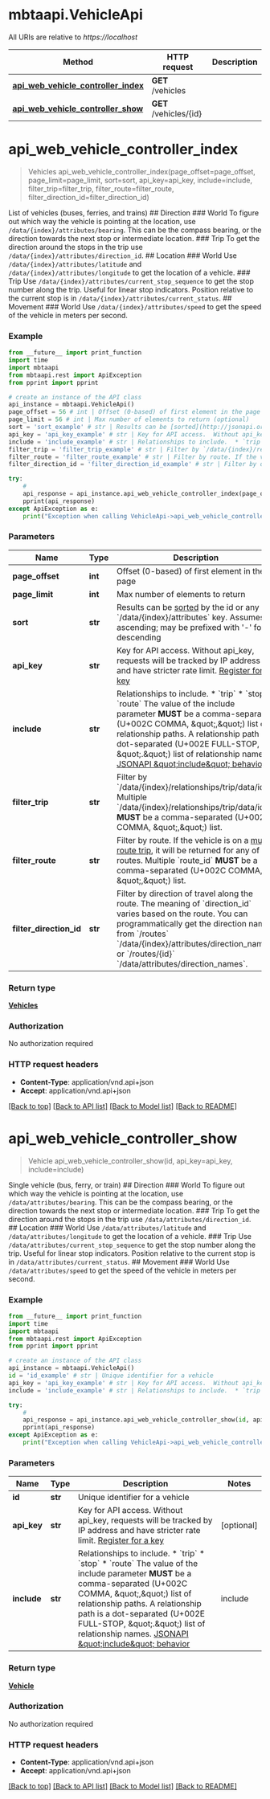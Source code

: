 # mbtaapi.VehicleApi

All URIs are relative to *https://localhost*

Method | HTTP request | Description
------------- | ------------- | -------------
[**api_web_vehicle_controller_index**](VehicleApi.md#api_web_vehicle_controller_index) | **GET** /vehicles | 
[**api_web_vehicle_controller_show**](VehicleApi.md#api_web_vehicle_controller_show) | **GET** /vehicles/{id} | 


# **api_web_vehicle_controller_index**
> Vehicles api_web_vehicle_controller_index(page_offset=page_offset, page_limit=page_limit, sort=sort, api_key=api_key, include=include, filter_trip=filter_trip, filter_route=filter_route, filter_direction_id=filter_direction_id)



List of vehicles (buses, ferries, and trains)  ## Direction  ### World  To figure out which way the vehicle is pointing at the location, use `/data/{index}/attributes/bearing`.  This can be the compass bearing, or the direction towards the next stop or intermediate location.  ### Trip  To get the direction around the stops in the trip use `/data/{index}/attributes/direction_id`.  ## Location  ### World  Use `/data/{index}/attributes/latitude` and `/data/{index}/attributes/longitude` to get the location of a vehicle.  ### Trip  Use `/data/{index}/attributes/current_stop_sequence` to get the stop number along the trip.  Useful for linear stop indicators.  Position relative to the current stop is in `/data/{index}/attributes/current_status`.  ## Movement  ### World  Use `/data/{index}/attributes/speed` to get the speed of the vehicle in meters per second.  

### Example 
```python
from __future__ import print_function
import time
import mbtaapi
from mbtaapi.rest import ApiException
from pprint import pprint

# create an instance of the API class
api_instance = mbtaapi.VehicleApi()
page_offset = 56 # int | Offset (0-based) of first element in the page (optional)
page_limit = 56 # int | Max number of elements to return (optional)
sort = 'sort_example' # str | Results can be [sorted](http://jsonapi.org/format/#fetching-sorting) by the id or any `/data/{index}/attributes` key. Assumes ascending; may be prefixed with '-' for descending  | JSON pointer | Direction | `sort`     | |--------------|-----------|------------| | `/data/{index}/attributes/bearing` | ascending | `bearing` | | `/data/{index}/attributes/bearing` | descending | `-bearing` | | `/data/{index}/attributes/current_status` | ascending | `current_status` | | `/data/{index}/attributes/current_status` | descending | `-current_status` | | `/data/{index}/attributes/current_stop_sequence` | ascending | `current_stop_sequence` | | `/data/{index}/attributes/current_stop_sequence` | descending | `-current_stop_sequence` | | `/data/{index}/attributes/direction_id` | ascending | `direction_id` | | `/data/{index}/attributes/direction_id` | descending | `-direction_id` | | `/data/{index}/attributes/label` | ascending | `label` | | `/data/{index}/attributes/label` | descending | `-label` | | `/data/{index}/attributes/last_updated` | ascending | `last_updated` | | `/data/{index}/attributes/last_updated` | descending | `-last_updated` | | `/data/{index}/attributes/latitude` | ascending | `latitude` | | `/data/{index}/attributes/latitude` | descending | `-latitude` | | `/data/{index}/attributes/longitude` | ascending | `longitude` | | `/data/{index}/attributes/longitude` | descending | `-longitude` | | `/data/{index}/attributes/speed` | ascending | `speed` | | `/data/{index}/attributes/speed` | descending | `-speed` |   (optional)
api_key = 'api_key_example' # str | Key for API access.  Without api_key, requests will be tracked by IP address and have stricter rate limit. [Register for a key](/register)  (optional)
include = 'include_example' # str | Relationships to include.  * `trip` * `stop` * `route`  The value of the include parameter **MUST** be a comma-separated (U+002C COMMA, \",\") list of relationship paths. A relationship path is a dot-separated (U+002E FULL-STOP, \".\") list of relationship names. [JSONAPI \"include\" behavior](http://jsonapi.org/format/#fetching-includes)  | include | Description                                                                                                                                                                                                                                                                                                                                                  | |---------|--------------------------------------------------------------------------------------------------------------------------------------------------------------------------------------------------------------------------------------------------------------------------------------------------------------------------------------------------------------| | `trip`  | The trip which the vehicle is currently operating.                                                                                                                                                                                                                                                                                                           | | `stop`  | The vehicle's current (when `current_status` is **STOPPED_AT**) or *next* stop.                                                                                                                                                                                                                                                                              | | `route` | The one route that is designated for that trip, as in GTFS `trips.txt`.  A trip might also provide service on other routes, identified by the MBTA's `multi_route_trips.txt` GTFS extension. `filter[route]` does consider the multi_route_trips GTFS extension, so it is possible to filter for one route and get a different route included in the response. |   (optional)
filter_trip = 'filter_trip_example' # str | Filter by `/data/{index}/relationships/trip/data/id`. Multiple `/data/{index}/relationships/trip/data/id` **MUST** be a comma-separated (U+002C COMMA, \",\") list. (optional)
filter_route = 'filter_route_example' # str | Filter by route. If the vehicle is on a [multi-route trip](https://groups.google.com/forum/#!msg/massdotdevelopers/1egrhNjT9eA/iy6NFymcCgAJ), it will be returned for any of the routes. Multiple `route_id` **MUST** be a comma-separated (U+002C COMMA, \",\") list.  (optional)
filter_direction_id = 'filter_direction_id_example' # str | Filter by direction of travel along the route.  The meaning of `direction_id` varies based on the route. You can programmatically get the direction names from `/routes` `/data/{index}/attributes/direction_names` or `/routes/{id}` `/data/attributes/direction_names`.     (optional)

try: 
    # 
    api_response = api_instance.api_web_vehicle_controller_index(page_offset=page_offset, page_limit=page_limit, sort=sort, api_key=api_key, include=include, filter_trip=filter_trip, filter_route=filter_route, filter_direction_id=filter_direction_id)
    pprint(api_response)
except ApiException as e:
    print("Exception when calling VehicleApi->api_web_vehicle_controller_index: %s\n" % e)
```

### Parameters

Name | Type | Description  | Notes
------------- | ------------- | ------------- | -------------
 **page_offset** | **int**| Offset (0-based) of first element in the page | [optional] 
 **page_limit** | **int**| Max number of elements to return | [optional] 
 **sort** | **str**| Results can be [sorted](http://jsonapi.org/format/#fetching-sorting) by the id or any &#x60;/data/{index}/attributes&#x60; key. Assumes ascending; may be prefixed with &#39;-&#39; for descending  | JSON pointer | Direction | &#x60;sort&#x60;     | |--------------|-----------|------------| | &#x60;/data/{index}/attributes/bearing&#x60; | ascending | &#x60;bearing&#x60; | | &#x60;/data/{index}/attributes/bearing&#x60; | descending | &#x60;-bearing&#x60; | | &#x60;/data/{index}/attributes/current_status&#x60; | ascending | &#x60;current_status&#x60; | | &#x60;/data/{index}/attributes/current_status&#x60; | descending | &#x60;-current_status&#x60; | | &#x60;/data/{index}/attributes/current_stop_sequence&#x60; | ascending | &#x60;current_stop_sequence&#x60; | | &#x60;/data/{index}/attributes/current_stop_sequence&#x60; | descending | &#x60;-current_stop_sequence&#x60; | | &#x60;/data/{index}/attributes/direction_id&#x60; | ascending | &#x60;direction_id&#x60; | | &#x60;/data/{index}/attributes/direction_id&#x60; | descending | &#x60;-direction_id&#x60; | | &#x60;/data/{index}/attributes/label&#x60; | ascending | &#x60;label&#x60; | | &#x60;/data/{index}/attributes/label&#x60; | descending | &#x60;-label&#x60; | | &#x60;/data/{index}/attributes/last_updated&#x60; | ascending | &#x60;last_updated&#x60; | | &#x60;/data/{index}/attributes/last_updated&#x60; | descending | &#x60;-last_updated&#x60; | | &#x60;/data/{index}/attributes/latitude&#x60; | ascending | &#x60;latitude&#x60; | | &#x60;/data/{index}/attributes/latitude&#x60; | descending | &#x60;-latitude&#x60; | | &#x60;/data/{index}/attributes/longitude&#x60; | ascending | &#x60;longitude&#x60; | | &#x60;/data/{index}/attributes/longitude&#x60; | descending | &#x60;-longitude&#x60; | | &#x60;/data/{index}/attributes/speed&#x60; | ascending | &#x60;speed&#x60; | | &#x60;/data/{index}/attributes/speed&#x60; | descending | &#x60;-speed&#x60; |   | [optional] 
 **api_key** | **str**| Key for API access.  Without api_key, requests will be tracked by IP address and have stricter rate limit. [Register for a key](/register)  | [optional] 
 **include** | **str**| Relationships to include.  * &#x60;trip&#x60; * &#x60;stop&#x60; * &#x60;route&#x60;  The value of the include parameter **MUST** be a comma-separated (U+002C COMMA, \&quot;,\&quot;) list of relationship paths. A relationship path is a dot-separated (U+002E FULL-STOP, \&quot;.\&quot;) list of relationship names. [JSONAPI \&quot;include\&quot; behavior](http://jsonapi.org/format/#fetching-includes)  | include | Description                                                                                                                                                                                                                                                                                                                                                  | |---------|--------------------------------------------------------------------------------------------------------------------------------------------------------------------------------------------------------------------------------------------------------------------------------------------------------------------------------------------------------------| | &#x60;trip&#x60;  | The trip which the vehicle is currently operating.                                                                                                                                                                                                                                                                                                           | | &#x60;stop&#x60;  | The vehicle&#39;s current (when &#x60;current_status&#x60; is **STOPPED_AT**) or *next* stop.                                                                                                                                                                                                                                                                              | | &#x60;route&#x60; | The one route that is designated for that trip, as in GTFS &#x60;trips.txt&#x60;.  A trip might also provide service on other routes, identified by the MBTA&#39;s &#x60;multi_route_trips.txt&#x60; GTFS extension. &#x60;filter[route]&#x60; does consider the multi_route_trips GTFS extension, so it is possible to filter for one route and get a different route included in the response. |   | [optional] 
 **filter_trip** | **str**| Filter by &#x60;/data/{index}/relationships/trip/data/id&#x60;. Multiple &#x60;/data/{index}/relationships/trip/data/id&#x60; **MUST** be a comma-separated (U+002C COMMA, \&quot;,\&quot;) list. | [optional] 
 **filter_route** | **str**| Filter by route. If the vehicle is on a [multi-route trip](https://groups.google.com/forum/#!msg/massdotdevelopers/1egrhNjT9eA/iy6NFymcCgAJ), it will be returned for any of the routes. Multiple &#x60;route_id&#x60; **MUST** be a comma-separated (U+002C COMMA, \&quot;,\&quot;) list.  | [optional] 
 **filter_direction_id** | **str**| Filter by direction of travel along the route.  The meaning of &#x60;direction_id&#x60; varies based on the route. You can programmatically get the direction names from &#x60;/routes&#x60; &#x60;/data/{index}/attributes/direction_names&#x60; or &#x60;/routes/{id}&#x60; &#x60;/data/attributes/direction_names&#x60;.     | [optional] 

### Return type

[**Vehicles**](Vehicles.md)

### Authorization

No authorization required

### HTTP request headers

 - **Content-Type**: application/vnd.api+json
 - **Accept**: application/vnd.api+json

[[Back to top]](#) [[Back to API list]](../README.md#documentation-for-api-endpoints) [[Back to Model list]](../README.md#documentation-for-models) [[Back to README]](../README.md)

# **api_web_vehicle_controller_show**
> Vehicle api_web_vehicle_controller_show(id, api_key=api_key, include=include)



Single vehicle (bus, ferry, or train)  ## Direction  ### World  To figure out which way the vehicle is pointing at the location, use `/data/attributes/bearing`.  This can be the compass bearing, or the direction towards the next stop or intermediate location.  ### Trip  To get the direction around the stops in the trip use `/data/attributes/direction_id`.  ## Location  ### World  Use `/data/attributes/latitude` and `/data/attributes/longitude` to get the location of a vehicle.  ### Trip  Use `/data/attributes/current_stop_sequence` to get the stop number along the trip.  Useful for linear stop indicators.  Position relative to the current stop is in `/data/attributes/current_status`.  ## Movement  ### World  Use `/data/attributes/speed` to get the speed of the vehicle in meters per second.  

### Example 
```python
from __future__ import print_function
import time
import mbtaapi
from mbtaapi.rest import ApiException
from pprint import pprint

# create an instance of the API class
api_instance = mbtaapi.VehicleApi()
id = 'id_example' # str | Unique identifier for a vehicle
api_key = 'api_key_example' # str | Key for API access.  Without api_key, requests will be tracked by IP address and have stricter rate limit. [Register for a key](/register)  (optional)
include = 'include_example' # str | Relationships to include.  * `trip` * `stop` * `route`  The value of the include parameter **MUST** be a comma-separated (U+002C COMMA, \",\") list of relationship paths. A relationship path is a dot-separated (U+002E FULL-STOP, \".\") list of relationship names. [JSONAPI \"include\" behavior](http://jsonapi.org/format/#fetching-includes)  | include | Description                                                                                                                                                                                                                                                                                                                                                  | |---------|--------------------------------------------------------------------------------------------------------------------------------------------------------------------------------------------------------------------------------------------------------------------------------------------------------------------------------------------------------------| | `trip`  | The trip which the vehicle is currently operating.                                                                                                                                                                                                                                                                                                           | | `stop`  | The vehicle's current (when `current_status` is **STOPPED_AT**) or *next* stop.                                                                                                                                                                                                                                                                              | | `route` | The one route that is designated for that trip, as in GTFS `trips.txt`.  A trip might also provide service on other routes, identified by the MBTA's `multi_route_trips.txt` GTFS extension. `filter[route]` does consider the multi_route_trips GTFS extension, so it is possible to filter for one route and get a different route included in the response. |   (optional)

try: 
    # 
    api_response = api_instance.api_web_vehicle_controller_show(id, api_key=api_key, include=include)
    pprint(api_response)
except ApiException as e:
    print("Exception when calling VehicleApi->api_web_vehicle_controller_show: %s\n" % e)
```

### Parameters

Name | Type | Description  | Notes
------------- | ------------- | ------------- | -------------
 **id** | **str**| Unique identifier for a vehicle | 
 **api_key** | **str**| Key for API access.  Without api_key, requests will be tracked by IP address and have stricter rate limit. [Register for a key](/register)  | [optional] 
 **include** | **str**| Relationships to include.  * &#x60;trip&#x60; * &#x60;stop&#x60; * &#x60;route&#x60;  The value of the include parameter **MUST** be a comma-separated (U+002C COMMA, \&quot;,\&quot;) list of relationship paths. A relationship path is a dot-separated (U+002E FULL-STOP, \&quot;.\&quot;) list of relationship names. [JSONAPI \&quot;include\&quot; behavior](http://jsonapi.org/format/#fetching-includes)  | include | Description                                                                                                                                                                                                                                                                                                                                                  | |---------|--------------------------------------------------------------------------------------------------------------------------------------------------------------------------------------------------------------------------------------------------------------------------------------------------------------------------------------------------------------| | &#x60;trip&#x60;  | The trip which the vehicle is currently operating.                                                                                                                                                                                                                                                                                                           | | &#x60;stop&#x60;  | The vehicle&#39;s current (when &#x60;current_status&#x60; is **STOPPED_AT**) or *next* stop.                                                                                                                                                                                                                                                                              | | &#x60;route&#x60; | The one route that is designated for that trip, as in GTFS &#x60;trips.txt&#x60;.  A trip might also provide service on other routes, identified by the MBTA&#39;s &#x60;multi_route_trips.txt&#x60; GTFS extension. &#x60;filter[route]&#x60; does consider the multi_route_trips GTFS extension, so it is possible to filter for one route and get a different route included in the response. |   | [optional] 

### Return type

[**Vehicle**](Vehicle.md)

### Authorization

No authorization required

### HTTP request headers

 - **Content-Type**: application/vnd.api+json
 - **Accept**: application/vnd.api+json

[[Back to top]](#) [[Back to API list]](../README.md#documentation-for-api-endpoints) [[Back to Model list]](../README.md#documentation-for-models) [[Back to README]](../README.md)

